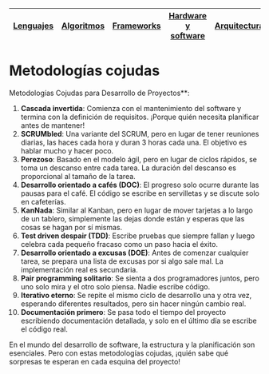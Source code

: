 [Lenguajes](lenguajeProgramacionCojudos.md)|[Algoritmos](algoritmosCojudos.md)|[Frameworks](frameworksCojudos.md)|[Hardware y software](hardwareSoftwareCojudo.md)|[Arquitecturas](arquitecturasCojudas.md)|[Metodologías](metodologiasCojudas.md)|[Roles y cargos](rolesCojudos.md)|[Dinámicas](dinamicasCojudas.md)|[Actitudes motivacionales](actitudesMotivacionalesCojudas.md)|
|-|-|-|-|-|-|-|-|-|

# Metodologías cojudas

Metodologías Cojudas para Desarrollo de Proyectos**:

1. **Cascada invertida**: Comienza con el mantenimiento del software y termina con la definición de requisitos. ¡Porque quién necesita planificar antes de mantener!
1. **SCRUMbled**: Una variante del SCRUM, pero en lugar de tener reuniones diarias, las haces cada hora y duran 3 horas cada una. El objetivo es hablar mucho y hacer poco.
1. **Perezoso**: Basado en el modelo ágil, pero en lugar de ciclos rápidos, se toma un descanso entre cada tarea. La duración del descanso es proporcional al tamaño de la tarea.
1. **Desarrollo orientado a cafés (DOC)**: El progreso solo ocurre durante las pausas para el café. El código se escribe en servilletas y se discute solo en cafeterías.
1. **KanNada**: Similar al Kanban, pero en lugar de mover tarjetas a lo largo de un tablero, simplemente las dejas donde están y esperas que las cosas se hagan por sí mismas.
1. **Test driven despair (TDD)**: Escribe pruebas que siempre fallan y luego celebra cada pequeño fracaso como un paso hacia el éxito.
1. **Desarrollo orientado a excusas (DOE)**: Antes de comenzar cualquier tarea, se prepara una lista de excusas por si algo sale mal. La implementación real es secundaria.
1. **Pair programming solitario**: Se sienta a dos programadores juntos, pero uno solo mira y el otro solo piensa. Nadie escribe código.
1. **Iterativo eterno**: Se repite el mismo ciclo de desarrollo una y otra vez, esperando diferentes resultados, pero sin hacer ningún cambio real.
1. **Documentación primero**: Se pasa todo el tiempo del proyecto escribiendo documentación detallada, y solo en el último día se escribe el código real.

En el mundo del desarrollo de software, la estructura y la planificación son esenciales. Pero con estas metodologías cojudas, ¡quién sabe qué sorpresas te esperan en cada esquina del proyecto!
